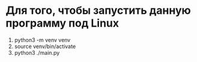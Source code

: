 # Для того, чтобы запустить данную программу под Linux
1. python3 -m venv venv
2. source venv/bin/activate
3. python3 ./main.py
